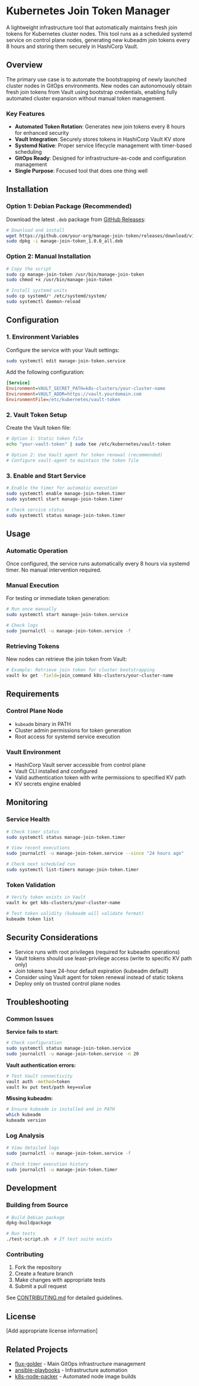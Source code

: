# Kubernetes Join Token Manager

A lightweight infrastructure tool that automatically maintains fresh join tokens for Kubernetes cluster nodes. This tool runs as a scheduled systemd service on control plane nodes, generating new kubeadm join tokens every 8 hours and storing them securely in HashiCorp Vault.

## Overview

The primary use case is to automate the bootstrapping of newly launched cluster nodes in GitOps environments. New nodes can autonomously obtain fresh join tokens from Vault using bootstrap credentials, enabling fully automated cluster expansion without manual token management.

### Key Features

- **Automated Token Rotation**: Generates new join tokens every 8 hours for enhanced security
- **Vault Integration**: Securely stores tokens in HashiCorp Vault KV store
- **Systemd Native**: Proper service lifecycle management with timer-based scheduling
- **GitOps Ready**: Designed for infrastructure-as-code and configuration management
- **Single Purpose**: Focused tool that does one thing well

## Installation

### Option 1: Debian Package (Recommended)

Download the latest `.deb` package from [GitHub Releases](https://github.com/your-org/manage-join-token/releases):

```bash
# Download and install
wget https://github.com/your-org/manage-join-token/releases/download/v1.0.0/manage-join-token_1.0.0_all.deb
sudo dpkg -i manage-join-token_1.0.0_all.deb
```

### Option 2: Manual Installation

```bash
# Copy the script
sudo cp manage-join-token /usr/bin/manage-join-token
sudo chmod +x /usr/bin/manage-join-token

# Install systemd units
sudo cp systemd/* /etc/systemd/system/
sudo systemctl daemon-reload
```

## Configuration

### 1. Environment Variables

Configure the service with your Vault settings:

```bash
sudo systemctl edit manage-join-token.service
```

Add the following configuration:

```ini
[Service]
Environment=VAULT_SECRET_PATH=k8s-clusters/your-cluster-name
Environment=VAULT_ADDR=https://vault.yourdomain.com
EnvironmentFile=/etc/kubernetes/vault-token
```

### 2. Vault Token Setup

Create the Vault token file:

```bash
# Option 1: Static token file
echo "your-vault-token" | sudo tee /etc/kubernetes/vault-token

# Option 2: Use Vault agent for token renewal (recommended)
# Configure vault-agent to maintain the token file
```

### 3. Enable and Start Service

```bash
# Enable the timer for automatic execution
sudo systemctl enable manage-join-token.timer
sudo systemctl start manage-join-token.timer

# Check service status
sudo systemctl status manage-join-token.timer
```

## Usage

### Automatic Operation

Once configured, the service runs automatically every 8 hours via systemd timer. No manual intervention required.

### Manual Execution

For testing or immediate token generation:

```bash
# Run once manually
sudo systemctl start manage-join-token.service

# Check logs
sudo journalctl -u manage-join-token.service -f
```

### Retrieving Tokens

New nodes can retrieve the join token from Vault:

```bash
# Example: Retrieve join token for cluster bootstrapping
vault kv get -field=join_command k8s-clusters/your-cluster-name
```

## Requirements

### Control Plane Node

- `kubeadm` binary in PATH
- Cluster admin permissions for token generation
- Root access for systemd service execution

### Vault Environment

- HashiCorp Vault server accessible from control plane
- Vault CLI installed and configured
- Valid authentication token with write permissions to specified KV path
- KV secrets engine enabled

## Monitoring

### Service Health

```bash
# Check timer status
sudo systemctl status manage-join-token.timer

# View recent executions
sudo journalctl -u manage-join-token.service --since "24 hours ago"

# Check next scheduled run
sudo systemctl list-timers manage-join-token.timer
```

### Token Validation

```bash
# Verify token exists in Vault
vault kv get k8s-clusters/your-cluster-name

# Test token validity (kubeadm will validate format)
kubeadm token list
```

## Security Considerations

- Service runs with root privileges (required for kubeadm operations)
- Vault tokens should use least-privilege access (write to specific KV path only)
- Join tokens have 24-hour default expiration (kubeadm default)
- Consider using Vault agent for token renewal instead of static tokens
- Deploy only on trusted control plane nodes

## Troubleshooting

### Common Issues

**Service fails to start:**
```bash
# Check configuration
sudo systemctl status manage-join-token.service
sudo journalctl -u manage-join-token.service -n 20
```

**Vault authentication errors:**
```bash
# Test Vault connectivity
vault auth -method=token
vault kv put test/path key=value
```

**Missing kubeadm:**
```bash
# Ensure kubeadm is installed and in PATH
which kubeadm
kubeadm version
```

### Log Analysis

```bash
# View detailed logs
sudo journalctl -u manage-join-token.service -f

# Check timer execution history
sudo journalctl -u manage-join-token.timer
```

## Development

### Building from Source

```bash
# Build Debian package
dpkg-buildpackage

# Run tests
./test-script.sh  # If test suite exists
```

### Contributing

1. Fork the repository
2. Create a feature branch
3. Make changes with appropriate tests
4. Submit a pull request

See [CONTRIBUTING.md](CONTRIBUTING.md) for detailed guidelines.

## License

[Add appropriate license information]

## Related Projects

- [flux-golder](../flux-golder/) - Main GitOps infrastructure management
- [ansible-playbooks](../ansible-playbooks/) - Infrastructure automation
- [k8s-node-packer](../k8s-node-packer/) - Automated node image builds
